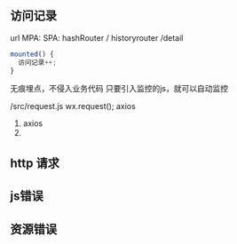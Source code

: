 ## 访问记录
url 
MPA:
SPA: hashRouter / historyrouter
/detail

```js
mounted() {
  访问记录++;
}
```
无痕埋点，不侵入业务代码
只要引入监控的js，就可以自动监控

/src/request.js
wx.request();
axios

1. axios
2. 

## http 请求

## js错误

## 资源错误

